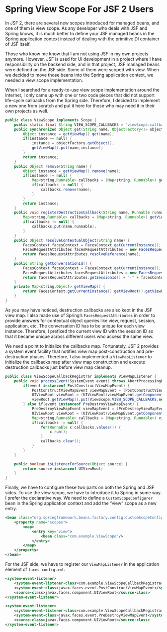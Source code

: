 # Spring View Scope For JSF 2 Users

In JSF 2, there are several new scopes introduced for managed beans, and one of them is view scope. As any developer who 
deals with JSF and Spring knows, it is much better to define your JSF managed beans in the Spring application context 
instead of dealing with the primitive DI container of JSF itself.

Those who know me know that I am not using JSF in my own projects anymore. However, JSF is used for UI development in a 
project where I have responsibility on the backend side, and in that project, JSF managed beans were defined on the JSF 
side. Some of them were scoped with view. When we decided to move those beans into the Spring application context, we 
needed a view scope implementation.

When I searched for a ready-to-use view scope implementation around the Internet, I only came up with one or two code 
pieces that did not support life-cycle callbacks from the Spring side. Therefore, I decided to implement a new one from 
scratch and put it here for those who may need it in their own projects as well.

```java
public class ViewScope implements Scope {
	public static final String VIEW_SCOPE_CALLBACKS = "viewScope.callbacks";
	public synchronized Object get(String name, ObjectFactory<?> objectFactory) {
		Object instance = getViewMap().get(name);
		if(instance == null) {
			instance = objectFactory.getObject();
			getViewMap().put(name,instance);
		}
		return instance;
	}
	public Object remove(String name) {
		Object instance = getViewMap().remove(name);
		if(instance != null) {
			Map<string,Runnable> callbacks = (Map<string, Runnable>) getViewMap().get(VIEW_SCOPE_CALLBACKS);
			if(callbacks != null) {
				callbacks.remove(name);
			}
		}
		return instance;
	}
	public void registerDestructionCallback(String name, Runnable runnable) {
		Map<string,Runnable> callbacks = (Map<string, Runnable>) getViewMap().get(VIEW_SCOPE_CALLBACKS);
		if(callbacks != null) {
			callbacks.put(name,runnable);
		}
	}
	public Object resolveContextualObject(String name) {
		FacesContext facesContext = FacesContext.getCurrentInstance();
		FacesRequestAttributes facesRequestAttributes = new FacesRequestAttributes(facesContext);
		return facesRequestAttributes.resolveReference(name);
	}
	public String getConversationId() {
		FacesContext facesContext = FacesContext.getCurrentInstance();
		FacesRequestAttributes facesRequestAttributes = new FacesRequestAttributes(facesContext);
		return facesRequestAttributes.getSessionId() + "-" + facesContext.getViewRoot().getViewId();
	}
	private Map<string,Object> getViewMap() {
		return FacesContext.getCurrentInstance().getViewRoot().getViewMap();
	}
}
```

As you may have noticed, destruction callbacks are also kept in the JSF view map. I also made use of Spring’s 
`FacesRequestAttributes` in order to provide answers for contextual object queries like view, request, session, application, 
etc. The conversation ID has to be unique for each view instance. Therefore, I prefixed the current view ID with the session 
ID so that it became unique across different users who access the same view.

We need a point to initialize the callbacks map. Fortunately, JSF 2 provides a system event facility that notifies view 
map post-construction and pre-destruction phases. Therefore, I also implemented a `ViewMapListener` to initialize the 
callbacks map after view map construction and execute destruction callbacks just before view map cleanup.

```java
public class ViewScopeCallbackRegistrar implements ViewMapListener {
	public void processEvent(SystemEvent event) throws AbortProcessingException {
		if(event instanceof PostConstructViewMapEvent) {
			PostConstructViewMapEvent viewMapEvent = (PostConstructViewMapEvent)event;
			UIViewRoot viewRoot = (UIViewRoot)viewMapEvent.getComponent();
			viewRoot.getViewMap().put(ViewScope.VIEW_SCOPE_CALLBACKS,new HashMap<string,Runnable>());
		} else if(event instanceof PreDestroyViewMapEvent) {
			PreDestroyViewMapEvent viewMapEvent = (PreDestroyViewMapEvent)event;
			UIViewRoot viewRoot = (UIViewRoot)viewMapEvent.getComponent();
			Map<string,Runnable> callbacks = (Map<string, Runnable>) viewRoot.getViewMap().get(ViewScope.VIEW_SCOPE_CALLBACKS);
			if(callbacks != null) {
				for(Runnable c:callbacks.values()) {
					c.run();
				}
				callbacks.clear();
			}
		}
	}

	public boolean isListenerForSource(Object source) {
		return source instanceof UIViewRoot;
	}
}
```

Finally, we have to configure these two parts on both the Spring and JSF sides. To use the view scope, we have to introduce 
it to Spring in some way. I prefer the declarative way. We need to define a `CustomScopeConfigurer` bean in the Spring 
application context and add the “view” scope as a new entry.

```xml
<bean class="org.springframework.beans.factory.config.CustomScopeConfigurer">
    <property name="scopes">
        <map>
            <entry key="view">
                <bean class="com.example.ViewScope"/>
            </entry>
        </map>
    </property>
</bean>
```

For the JSF side, we have to register our `ViewMapListener` in the application element of `faces-config.xml`.

```xml
<system-event-listener>
    <system-event-listener-class>com.example.ViewScopeCallbackRegistrar</system-event-listener-class>
    <system-event-class>javax.faces.event.PostConstructViewMapEvent</system-event-class>
    <source-class>javax.faces.component.UIViewRoot</source-class>
</system-event-listener>

<system-event-listener>
    <system-event-listener-class>com.example.ViewScopeCallbackRegistrar</system-event-listener-class>
    <system-event-class>javax.faces.event.PreDestroyViewMapEvent</system-event-class>
    <source-class>javax.faces.component.UIViewRoot</source-class>
</system-event-listener>
```
